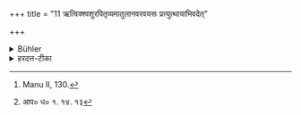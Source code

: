+++
title = "11 ऋत्विक्श्वशुरपितृव्यमातुलानवरवयसः प्रत्युत्थायाभिवदेत्"

+++

<details><summary>Bühler</summary>

11. He shall salute an officiating priest, a father-in-law, a father's brother, and a mother's. brother, (though they may be) younger than he himself, and (when saluting) rise to meet them. [^9] 


[^9]:  Manu II, 130.
</details>

<details><summary>हरदत्त-टीका</summary>

## सूत्रम्
ऋत्विक्श्वशुरपितृव्यमातुलानवरवयसः प्रत्युत्थायाऽभिवदेत् ॥ १० ॥  
### टिप्पनी
[^२]'त्रिवर्षपूर्वः श्रोत्रियोऽभिवादनमर्हती'ति वक्ष्यति । तेनावरवयस ऋत्विगादयोऽप्यभिवादयन्ते । तानभिवादयमानान् प्रत्युत्थायाभिवदेत् । नान्येष्विव सुखमासीनोऽभिवदति। वयस्त उत्कृष्टानां तेषामियमेव पूजा ॥१०॥  

[^२]: आप० ध० १. १४. १३
</details>
